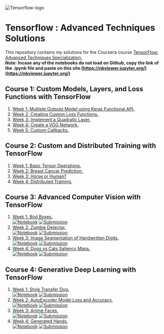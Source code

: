 
![Tensorflow-logo](https://camo.githubusercontent.com/aeb4f612bd9b40d81c62fcbebd6db44a5d4344b8b962be0138817e18c9c06963/68747470733a2f2f7777772e74656e736f72666c6f772e6f72672f696d616765732f74665f6c6f676f5f686f72697a6f6e74616c2e706e67)

# Tensorflow : Advanced Techniques Solutions

This repository contains my solutions for the Coursera course [TensorFlow: Advanced Techniques Specialization.](https://www.coursera.org/specializations/tensorflow-advanced-techniques)  
**Note: Incase any of the notebooks do not load on Github, copy the link of the .ipynb file and paste on this site [https://nbviewer.jupyter.org/](https://nbviewer.jupyter.org/)**

## Course 1: Custom Models, Layers, and Loss Functions with TensorFlow

1. [Week 1: Multiple Outputs Model using Keras Functional API.](Course-1/../Course%201/Week1_Assignment.ipynb)
2. [Week 2: Creating Custom Loss Functions.](Course-1/../Course%201/Week2_Assignment.ipynb)
3. [Week 3: Implement a Quadratic Layer.](Course-1/../Course%201/Week3_Assignment.ipynb)
4. [Week 4: Create a VGG Network.](Course-1/../Course%201/Week4_Assignment.ipynb)
5. [Week 5: Custom Callbacks.](Course-1/../Course%201/../Course%201/Week5_Bonus%20Notebook.ipynb)

## Course 2: Custom and Distributed Training with TensorFlow

1. [Week 1: Basic Tensor Operations.](Course-2/../Course%202/Week1_Assignment.ipynb)
2. [Week 2: Breast Cancer Prediction.](Course-2/../Course%202/Week2_Assignment.ipynb)
3. [Week 3: Horse or Human?](Course-2/../Course%202/Week3_Assignment.ipynb)
4. [Week 4: Distributed Training.](Course-2/../Course%202/Week4_Assignment.ipynb)

## Course 3: Advanced Computer Vision with TensorFlow

1. [Week 1: Bird Boxes.](Course-3/../Course%203/Week%201/)  
   [![Notebook](https://img.shields.io/badge/-Notebook-blue)](Course-3/../Course%203/Week%201/Week1_Assignment.ipynb)
   [![Submission](https://img.shields.io/badge/-birds.h5-brightgreen)](Course-3/../Course%203/Week%201/birds.h5) 
2. [Week 2: Zombie Detector.](Course-3/../Course%203/Week%202/)  
   [![Notebook](https://img.shields.io/badge/-Notebook-blue)](Course-3/../Course%203/Week%202/Week2_Assignment.ipynb)
   [![Submission](https://img.shields.io/badge/-results.data-brightgreen)](Course-3/../Course%203/Week%202/results.data)
3. [Week 3: Image Segmentation of Handwritten Digits.](Course-3/../Course%203/Week%203/)  
   [![Notebook](https://img.shields.io/badge/-Notebook-blue)](Course-3/../Course%203/Week%203/Week3_Assignment.ipynb)
   [![Submission](https://img.shields.io/badge/-model.h5-brightgreen)](Course-3/../Course%203/Week%203/model.h5)
4. [Week 4: Dogs vs Cats Saliency Maps.](Course-3/../Course%203/Week%204/)  
   [![Notebook](https://img.shields.io/badge/-Notebook-blue)](Course-3/../Course%203/Week%204/Week4_Assignment.ipynb)
   [![Submission](https://img.shields.io/badge/-images.zip-brightgreen)](Course-3/../Course%203/Week%204/images.zip)

## Course 4: Generative Deep Learning with TensorFlow

1. [Week 1: Style Transfer Dog.](Course-4/../Course%204/Week%201/)  
   [![Notebook](https://img.shields.io/badge/-Notebook-blue)](Course-4/../Course%204/Week%201/Week1_Assignment.ipynb)
   [![Submission](https://img.shields.io/badge/-doggo.png-brightgreen)](Course-4/../Course%204/Week%201/doggo.png) 
2. [Week 2: AutoEncoder Model Loss and Accuracy.](Course-4/../Course%204/Week%202/)  
   [![Notebook](https://img.shields.io/badge/-Notebook-blue)](Course-4/../Course%204/Week%202/Week2_Assignment.ipynb)
   [![Submission](https://img.shields.io/badge/-mymodel.h5-brightgreen)](Course-4/../Course%204/Week%202/mymodel.h5)
3. [Week 3: Anime Faces.](Course-4/../Course%204/Week%203/)  
   [![Notebook](https://img.shields.io/badge/-Notebook-blue)](Course-4/../Course%204/Week%203/Week3_Assignment.ipynb)
   [![Submission](https://img.shields.io/badge/-anime.h5-brightgreen)](Course-4/../Course%204/Week%203/anime.h5)
4. [Week 4: Generated Hands.](Course-4/../Course%204/Week%204/)  
   [![Notebook](https://img.shields.io/badge/-Notebook-blue)](Course-4/../Course%204/Week%204/Week4_Assignment.ipynb)
   [![Submission](https://img.shields.io/badge/-images.zip-brightgreen)](Course-4/../Course%204/Week%204/mysigns.zip)